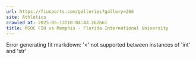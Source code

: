 ```yaml
---
url: https://fiusports.com/galleries?gallery=266
site: Athletics
crawled_at: 2025-05-13T10:04:43.262661
title: MSOC FIU vs Memphis - Florida International University
---
```


Error generating fit markdown: '<' not supported between instances of 'int' and 'str'